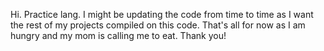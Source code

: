 Hi. Practice lang. I might be updating the code from time to time as I want the rest of my projects compiled on this code. That's all for now as I am hungry and my mom is calling me to eat. Thank you!
